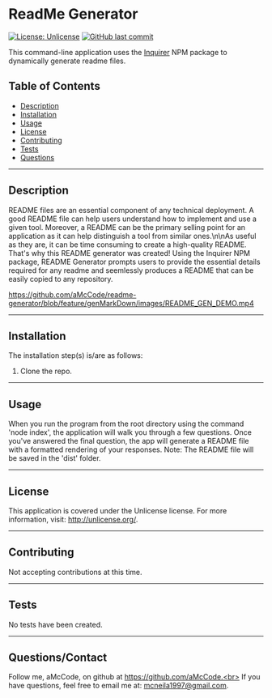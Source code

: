 
# ReadMe Generator

[![License: Unlicense](https://img.shields.io/badge/License-Unlicense-blue.svg)](http://unlicense.org/) [![GitHub last commit](https://img.shields.io/github/last-commit/aMcCode/readme-generator?style=flat)]()

This command-line application uses the [Inquirer](https://www.npmjs.com/package/inquirer) NPM package to dynamically generate readme files.

## Table of Contents
* [Description](#Description)
* [Installation](#Installation)
* [Usage](#Usage)
* [License](#License)
* [Contributing](#Contributing)
* [Tests](#Tests)
* [Questions](#Questions)
***

## Description
README files are an essential component of any technical deployment. A good README file can help users understand how to implement and use a given tool. Moreover, a README can be the primary selling point for an application as it can help distinguish a tool from similar ones.\n\nAs useful as they are, it can be time consuming to create a high-quality README. That's why this README generator was created! Using the Inquirer NPM package, README Generator prompts users to provide the essential details required for any readme and seemlessly produces a README that can be easily copied to any repository.

https://github.com/aMcCode/readme-generator/blob/feature/genMarkDown/images/README_GEN_DEMO.mp4

***

## Installation
The installation step(s) is/are as follows:

1. Clone the repo.

***

## Usage
When you run the program from the root directory using the command 'node index', the application will walk you through a few questions. Once you've answered the final question, the app will generate a README file with a formatted rendering of your responses. Note: The README file will be saved in the 'dist' folder.
***

## License
This application is covered under the Unlicense license. For more information, visit:
  http://unlicense.org/.
***

## Contributing
Not accepting contributions at this time.
***

## Tests
No tests have been created.
***

## Questions/Contact

Follow me, aMcCode, on github at https://github.com/aMcCode.<br>
If you have questions, feel free to email me at: mcneila1997@gmail.com.

